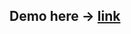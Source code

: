 ## Demo here -> [link](https://cristianbrinza.github.io/Coursera_HTML-CSS-Javascript-for-Web-Developers/module5_solution/index.html)
